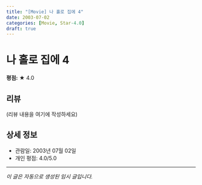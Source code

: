 ```yaml
---
title: "[Movie] 나 홀로 집에 4"
date: 2003-07-02
categories: [Movie, Star-4.0]
draft: true
---
```


# 나 홀로 집에 4

**평점:** ★ 4.0

## 리뷰

(리뷰 내용을 여기에 작성하세요)

## 상세 정보

- 관람일: 2003년 07월 02일
- 개인 평점: 4.0/5.0

---

*이 글은 자동으로 생성된 임시 글입니다.*
